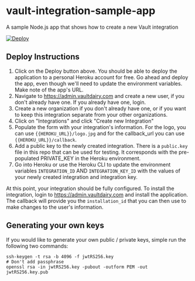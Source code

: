 # vault-integration-sample-app
A sample Node.js app that shows how to create a new Vault integration

[![Deploy](https://www.herokucdn.com/deploy/button.svg)](https://heroku.com/deploy?template=https://github.com/vaultdairy/vault-integration-sample-app)

## Deploy Instructions
1. Click on the Deploy button above. You should be able to deploy the application to a personal Heroku account for free.  Go ahead and deploy the app, even though we'll need to update the environment variables.  Make note of the app's URL.
1. Navigate to https://admin.vaultdairy.com and create a new user, if you don't already have one.  If you already have one, login.
1. Create a new organization if you don't already have one, or if you want to keep this integration separate from your other organizations.
1. Click on "Integrations" and click "Create new Integration"
1. Populate the form with your integration's information.  For the logo, you can use ```{{HEROKU_URL}}/logo.jpg``` and for the callback_url you can use ```{{HEROKU_URL}}/callback```.  
1. Add a public key to the newly created integration.  There is a ```public.key``` file in this repo that can be used for testing.  It corresponds with the pre-populated PRIVATE_KEY in the Heroku environment.  
1. Go into Heroku or use the Heroku CLI to update the environment variables ```INTEGRATION_ID``` AND ```INTEGRATION_KEY_ID``` with the values of your newly created integration and integration key.

At this point, your integration should be fully configured.  To install the integration, login to https://admin.vaultdairy.com and install the application.  The callback will provide you the ```installation_id``` that you can then use to make changes to the user's information.  

## Generating your own keys
If you would like to generate your own public / private keys, simple run the following two commands:
```
ssh-keygen -t rsa -b 4096 -f jwtRS256.key
# Don't add passphrase
openssl rsa -in jwtRS256.key -pubout -outform PEM -out jwtRS256.key.pub
```
